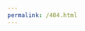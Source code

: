 ```yaml
---
permalink: /404.html
---
```


<script type="text/javascript" src="http://www.qq.com/404/search_children.js" charset="utf-8" homePageUrl="http://yoursite.com/yourPage.html" homePageName="回到我的主页"></script>
